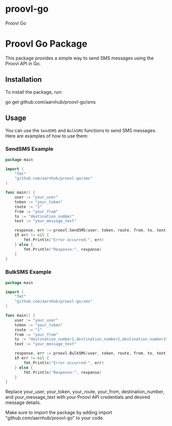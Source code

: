 # proovl-go
Proovl Go

# Proovl Go Package

This package provides a simple way to send SMS messages using the Proovl API in Go. 

## Installation

To install the package, run: 

go get github.com/aarnhub/proovl-go/sms

## Usage

You can use the `SendSMS` and `BulkSMS` functions to send SMS messages. Here are examples of how to use them:

### SendSMS Example

```go
package main

import (
	"fmt"
	"github.com/aarnhub/proovl-go/sms"
)

func main() {
	user := "your_user"
	token := "your_token"
	route := "1"
	from := "your_from"
	to := "destination_number"
	text := "your_message_text"

	response, err := proovl.SendSMS(user, token, route, from, to, text)
	if err != nil {
		fmt.Println("Error occurred:", err)
	} else {
		fmt.Println("Response:", response)
	}
}
```

### BulkSMS Example

```go
package main

import (
	"fmt"
	"github.com/aarnhub/proovl-go/sms"
)

func main() {
	user := "your_user"
	token := "your_token"
	route := "1"
	from := "your_from"
	to := "destination_number1,destination_number2,destination_number3"
	text := "your_message_text"

	response, err := proovl.BulkSMS(user, token, route, from, to, text)
	if err != nil {
		fmt.Println("Error occurred:", err)
	} else {
		fmt.Println("Response:", response)
	}
}
```

Replace your_user, your_token, your_route, your_from, destination_number, and your_message_text with your Proovl API credentials and desired message details.

Make sure to import the package by adding import "github.com/aarnhub/proovl-go" to your code.

